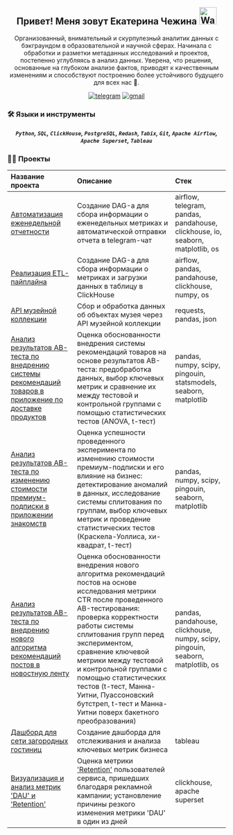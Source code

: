 <h2 align="center">
    Привет! Меня зовут Екатерина Чежина
    <img src="https://raw.githubusercontent.com/nixin72/nixin72/master/wave.gif" 
         alt="Waving hand animated gif"
         height="40"
         width="40" />
</h2>

<p align="center">
    Организованный, внимательный и скурпулезный аналитик данных с бэкграундом в образовательной и научной сферах. Начинала с обработки и разметки метаданных исследований и проектов, постепенно углубляясь в анализ данных. Уверена, что решения, основанные на глубоком анализе фактов, приводят к качественным изменениям и способствуют построению более устойчивого будущего для всех нас 🙂.
</p>

<p align="center">
    <a href="https://t.me/Kateri_Che">
        <img src="https://camo.githubusercontent.com/8f41682a178e57a174d0c6042e9cdb842c6329b24c34b2bf4206c25e933073a9/68747470733a2f2f696d672e736869656c64732e696f2f62616467652f54656c656772616d2d3243413545303f7374796c653d666f722d7468652d6261646765266c6f676f3d74656c656772616d266c6f676f436f6c6f723d7768697465" alt="telegram" /></a>
    <a href="https://mail.google.com/mail/u/0/?fs=1&tf=cm&source=mailto&to=kateriche1510@gmail.com">
        <img src="https://camo.githubusercontent.com/316d8f7c978293bb876edbbf72de1cc0a0d18b70d4ba287d4597ee085eda0b61/68747470733a2f2f696d672e736869656c64732e696f2f62616467652f476d61696c2d7265643f6c6f676f3d676d61696c266c6f676f436f6c6f723d7768697465267374796c653d666f722d7468652d6261646765" alt="gmail" /></a>
</p>

### :hammer_and_wrench: Языки и инструменты

<h5 align="center"> 
    <code>Python</code>, 
    <code>SQL</code>, 
    <code>ClickHouse</code>, 
    <code>PostgreSQL</code>, 
    <code>Redash</code>,
    <code>Tabix</code>,
    <code>Git</code>, 
    <code>Apache Airflow</code>, 
    <code>Apache Superset</code>, 
    <code>Tableau</code>
</h5>

### :woman_technologist: Проекты

| Название проекта     | Описание  | Стек
:------------------|:-------------|:------|
|[Автоматизация еженедельной отчетности](https://github.com/Kateri-Che/weekly-reports-telegram)|Создание DAG-а для сбора информации о еженедельных метриках и автоматической отправки отчета в telegram-чат|airflow, telegram, pandas, pandahouse, clickhouse, io, seaborn, matplotlib, os|
|[Реализация ETL-пайплайна](https://github.com/Kateri-Che/etl-project)|Создание DAG-а для сбора информации о метриках и загрузки данных в таблицу в ClickHouse| airflow, pandas, pandahouse, clickhouse, numpy, os|
|[API музейной коллекции](https://github.com/Kateri-Che/museum-collection-requests)| Сбор и обработка данных об объектах музея через API музейной коллекции|requests, pandas, json|
|[Анализ результатов AB-теста по внедрению системы рекомендаций товаров в приложение по доставке продуктов](https://github.com/Kateri-Che/ab-test-delivery-app)|Оценка обоснованности внедрения системы рекомендаций товаров на основе результатов AB-теста: предобработка данных, выбор ключевых метрик и сравнение их между тестовой и контрольной группами с помощью статистических тестов (ANOVA, t-тест)|pandas, numpy, scipy, pingouin, statsmodels, seaborn, matplotlib|
|[Анализ результатов AB-теста по изменению стоимости премиум-подписки в приложении знакомств](https://github.com/Kateri-Che/ab-test-dating-app)|Оценка успешности проведенного эксперимента по изменению стоимости премиум-подписки и его влияние на бизнес: детектирование аномалий в данных, исследование системы сплитования по группам, выбор ключевых метрик и проведение статистических тестов (Краскела-Уоллиса, хи-квадрат, t-тест)|pandas, numpy, scipy, pingouin, seaborn, matplotlib|
|[Анализ результатов AB-теста по внедрению нового алгоритма рекомендаций постов в новостную ленту](https://github.com/Kateri-Che/ab-test-ctr)|Оценка обоснованности внедрения нового алгоритма рекомендаций постов на основе исследования метрики CTR после проведенного AB-тестирования: проверка корректности работы системы сплитования групп перед экспериментом, сравнение ключевой метрики между тестовой и контрольной группами с помощью статистических тестов (t-тест, Манна-Уитни, Пуассоновский бутстреп, t-тест и  Манна-Уитни поверх бакетного преобразования)|pandas, pandahouse, clickhouse, numpy, scipy, pingouin, seaborn, matplotlib, os|
|[Дашборд для сети загородных гостиниц](https://public.tableau.com/app/profile/ekaterina.chezhina/viz/Hospitality_17235860333150/Hospitality)|Создание дашборда для отслеживания и анализа ключевых метрик бизнеса|tableau|
|[Визуализация и анализ метрик 'DAU' и 'Retention'](https://drive.google.com/file/d/16hip1McT7287kzGGX4_06lAiPcm7I0ww/view?usp=sharing)|Оценка метрики ['Retention'](https://drive.google.com/file/d/1AAgN7cv8D6OBxsc00QOKyelI6ojdGcNs/view?usp=sharing) пользователей сервиса, пришедших благодаря рекламной кампании; установление причины резкого изменения метрики 'DAU' в один из дней|clickhouse, apache superset|
